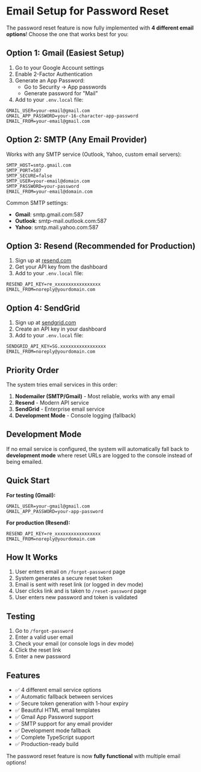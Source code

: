 # Email Setup for Password Reset

The password reset feature is now fully implemented with **4 different email options**! Choose the one that works best for you:

## Option 1: Gmail (Easiest Setup)

1. Go to your Google Account settings
2. Enable 2-Factor Authentication
3. Generate an App Password:
   - Go to Security → App passwords
   - Generate password for "Mail"
4. Add to your `.env.local` file:
```env
GMAIL_USER=your-email@gmail.com
GMAIL_APP_PASSWORD=your-16-character-app-password
EMAIL_FROM=your-email@gmail.com
```

## Option 2: SMTP (Any Email Provider)

Works with any SMTP service (Outlook, Yahoo, custom email servers):
```env
SMTP_HOST=smtp.gmail.com
SMTP_PORT=587
SMTP_SECURE=false
SMTP_USER=your-email@domain.com
SMTP_PASSWORD=your-password
EMAIL_FROM=your-email@domain.com
```

Common SMTP settings:
- **Gmail**: smtp.gmail.com:587
- **Outlook**: smtp-mail.outlook.com:587
- **Yahoo**: smtp.mail.yahoo.com:587

## Option 3: Resend (Recommended for Production)

1. Sign up at [resend.com](https://resend.com)
2. Get your API key from the dashboard
3. Add to your `.env.local` file:
```env
RESEND_API_KEY=re_xxxxxxxxxxxxxxxxx
EMAIL_FROM=noreply@yourdomain.com
```

## Option 4: SendGrid

1. Sign up at [sendgrid.com](https://sendgrid.com)
2. Create an API key in your dashboard
3. Add to your `.env.local` file:
```env
SENDGRID_API_KEY=SG.xxxxxxxxxxxxxxxxx
EMAIL_FROM=noreply@yourdomain.com
```

## Priority Order

The system tries email services in this order:
1. **Nodemailer (SMTP/Gmail)** - Most reliable, works with any email
2. **Resend** - Modern API service
3. **SendGrid** - Enterprise email service
4. **Development Mode** - Console logging (fallback)

## Development Mode

If no email service is configured, the system will automatically fall back to **development mode** where reset URLs are logged to the console instead of being emailed.

## Quick Start

**For testing (Gmail):**
```env
GMAIL_USER=your-gmail@gmail.com
GMAIL_APP_PASSWORD=your-app-password
```

**For production (Resend):**
```env
RESEND_API_KEY=re_xxxxxxxxxxxxxxxxx
EMAIL_FROM=noreply@yourdomain.com
```

## How It Works

1. User enters email on `/forgot-password` page
2. System generates a secure reset token
3. Email is sent with reset link (or logged in dev mode)
4. User clicks link and is taken to `/reset-password` page
5. User enters new password and token is validated

## Testing

1. Go to `/forgot-password`
2. Enter a valid user email
3. Check your email (or console logs in dev mode)
4. Click the reset link
5. Enter a new password

## Features

- ✅ 4 different email service options
- ✅ Automatic fallback between services
- ✅ Secure token generation with 1-hour expiry
- ✅ Beautiful HTML email templates
- ✅ Gmail App Password support
- ✅ SMTP support for any email provider
- ✅ Development mode fallback
- ✅ Complete TypeScript support
- ✅ Production-ready build

The password reset feature is now **fully functional** with multiple email options!
